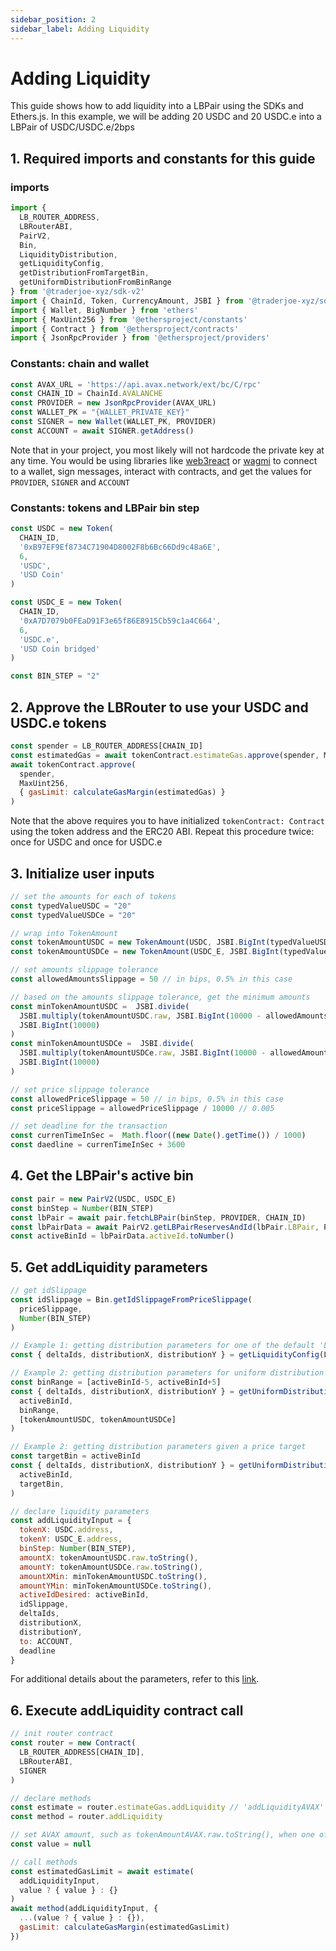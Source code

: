 ```yaml
---
sidebar_position: 2
sidebar_label: Adding Liquidity
---
```


# Adding Liquidity

This guide shows how to add liquidity into a LBPair using the SDKs and Ethers.js. In this example, we will be adding 20 USDC and 20 USDC.e into a LBPair of USDC/USDC.e/2bps

## 1. Required imports and constants for this guide

### imports
```js
import { 
  LB_ROUTER_ADDRESS, 
  LBRouterABI,
  PairV2,
  Bin, 
  LiquidityDistribution, 
  getLiquidityConfig, 
  getDistributionFromTargetBin, 
  getUniformDistributionFromBinRange 
} from '@traderjoe-xyz/sdk-v2'
import { ChainId, Token, CurrencyAmount, JSBI } from '@traderjoe-xyz/sdk'
import { Wallet, BigNumber } from 'ethers'
import { MaxUint256 } from '@ethersproject/constants'
import { Contract } from '@ethersproject/contracts'
import { JsonRpcProvider } from '@ethersproject/providers'
```

### Constants: chain and wallet
```js
const AVAX_URL = 'https://api.avax.network/ext/bc/C/rpc'
const CHAIN_ID = ChainId.AVALANCHE
const PROVIDER = new JsonRpcProvider(AVAX_URL)
const WALLET_PK = "{WALLET_PRIVATE_KEY}"
const SIGNER = new Wallet(WALLET_PK, PROVIDER)
const ACCOUNT = await SIGNER.getAddress()
```

Note that in your project, you most likely will not hardcode the private key at any time. You would be using libraries like [web3react](https://github.com/Uniswap/web3-react) or [wagmi](https://wagmi.sh/) to connect to a wallet, sign messages, interact with contracts, and get the values for `PROVIDER`, `SIGNER` and `ACCOUNT`

### Constants: tokens and LBPair bin step
```js
const USDC = new Token(
  CHAIN_ID,
  '0xB97EF9Ef8734C71904D8002F8b6Bc66Dd9c48a6E',
  6,
  'USDC',
  'USD Coin'
)

const USDC_E = new Token(
  CHAIN_ID,
  '0xA7D7079b0FEaD91F3e65f86E8915Cb59c1a4C664',
  6,
  'USDC.e',
  'USD Coin bridged'
)

const BIN_STEP = "2"
```

## 2. Approve the LBRouter to use your USDC and USDC.e tokens
```js
const spender = LB_ROUTER_ADDRESS[CHAIN_ID]
const estimatedGas = await tokenContract.estimateGas.approve(spender, MaxUint256)
await tokenContract.approve(
  spender, 
  MaxUint256, 
  { gasLimit: calculateGasMargin(estimatedGas) } 
)
```
Note that the above requires you to have initialized `tokenContract: Contract` using the token address and the ERC20 ABI. Repeat this procedure twice: once for USDC and once for USDC.e

## 3. Initialize user inputs
```js
// set the amounts for each of tokens 
const typedValueUSDC = "20"
const typedValueUSDCe = "20"

// wrap into TokenAmount
const tokenAmountUSDC = new TokenAmount(USDC, JSBI.BigInt(typedValueUSDC))
const tokenAmountUSDCe = new TokenAmount(USDC_E, JSBI.BigInt(typedValueUSDCe))

// set amounts slippage tolerance
const allowedAmountsSlippage = 50 // in bips, 0.5% in this case

// based on the amounts slippage tolerance, get the minimum amounts 
const minTokenAmountUSDC =  JSBI.divide(
  JSBI.multiply(tokenAmountUSDC.raw, JSBI.BigInt(10000 - allowedAmountsSlippage)),
  JSBI.BigInt(10000)
)
const minTokenAmountUSDCe =  JSBI.divide(
  JSBI.multiply(tokenAmountUSDCe.raw, JSBI.BigInt(10000 - allowedAmountsSlippage)),
  JSBI.BigInt(10000)
)

// set price slippage tolerance
const allowedPriceSlippage = 50 // in bips, 0.5% in this case
const priceSlippage = allowedPriceSlippage / 10000 // 0.005

// set deadline for the transaction
const currenTimeInSec =  Math.floor((new Date().getTime()) / 1000)
const daedline = currenTimeInSec + 3600
```

## 4. Get the LBPair's active bin
```js
const pair = new PairV2(USDC, USDC_E)
const binStep = Number(BIN_STEP)
const lbPair = await pair.fetchLBPair(binStep, PROVIDER, CHAIN_ID)
const lbPairData = await PairV2.getLBPairReservesAndId(lbPair.LBPair, PROVIDER)
const activeBinId = lbPairData.activeId.toNumber()
```

## 5. Get addLiquidity parameters
```js
// get idSlippage
const idSlippage = Bin.getIdSlippageFromPriceSlippage(
  priceSlippage,
  Number(BIN_STEP)
)

// Example 1: getting distribution parameters for one of the default 'LiquidityDistribution' shapes 
const { deltaIds, distributionX, distributionY } = getLiquidityConfig(LiquidityDistribution.NORMAL)

// Example 2: getting distribution parameters for uniform distribution given a price range
const binRange = [activeBinId-5, activeBinId+5]
const { deltaIds, distributionX, distributionY } = getUniformDistributionFromBinRange(
  activeBinId,
  binRange,
  [tokenAmountUSDC, tokenAmountUSDCe]
)

// Example 2: getting distribution parameters given a price target
const targetBin = activeBinId
const { deltaIds, distributionX, distributionY } = getUniformDistributionFromBinRange(
  activeBinId,
  targetBin,
)

// declare liquidity parameters
const addLiquidityInput = {
  tokenX: USDC.address,
  tokenY: USDC_E.address,
  binStep: Number(BIN_STEP),
  amountX: tokenAmountUSDC.raw.toString(),
  amountY: tokenAmountUSDCe.raw.toString(),
  amountXMin: minTokenAmountUSDC.toString(),
  amountYMin: minTokenAmountUSDCe.toString(),
  activeIdDesired: activeBinId,
  idSlippage,
  deltaIds,
  distributionX,
  distributionY,
  to: ACCOUNT,
  deadline 
}
```
For additional details about the parameters, refer to this [link](/guides/add-remove-liquidity.md#liquidity-parameters).


## 6. Execute addLiquidity contract call
```js
// init router contract
const router = new Contract(
  LB_ROUTER_ADDRESS[CHAIN_ID],
  LBRouterABI,
  SIGNER
)

// declare methods
const estimate = router.estimateGas.addLiquidity // 'addLiquidityAVAX' if one of the tokens is AVAX
const method = router.addLiquidity

// set AVAX amount, such as tokenAmountAVAX.raw.toString(), when one of the tokens is AVAX; otherwise, set to null
const value = null 

// call methods
const estimatedGasLimit = await estimate(
  addLiquidityInput,
  value ? { value } : {}
)
await method(addLiquidityInput, {
  ...(value ? { value } : {}),
  gasLimit: calculateGasMargin(estimatedGasLimit)
})
```